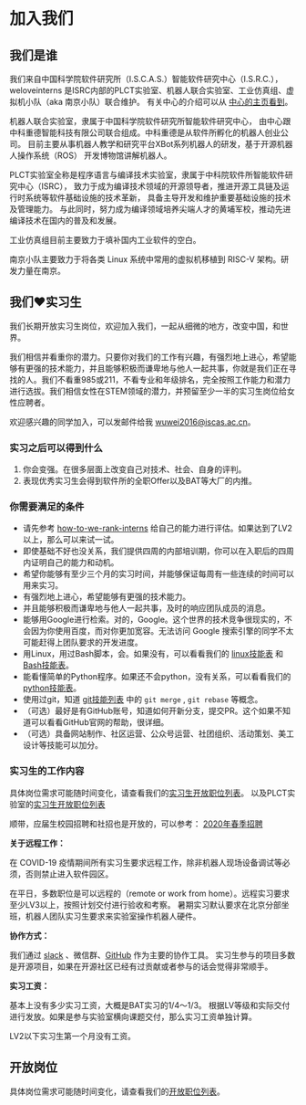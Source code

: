 # 加入我们

## 我们是谁

我们来自中国科学院软件研究所（I.S.C.A.S.）智能软件研究中心（I.S.R.C.），
weloveinterns 是ISRC内部的PLCT实验室、机器人联合实验室、工业仿真组、虚拟机小队（aka 南京小队）联合维护。
有关中心的介绍可以从 [中心的主页看到](https://isrc.iscas.ac.cn)。

机器人联合实验室，隶属于中国科学院软件研究所智能软件研究中心，
由中心跟中科重德智能科技有限公司联合组成。中科重德是从软件所孵化的机器人创业公司。
目前主要从事机器人教学和研究平台XBot系列机器人的研发，基于开源机器人操作系统（ROS）
开发博物馆讲解机器人。

PLCT实验室全称是程序语言与编译技术实验室，隶属于中科院软件所智能软件研究中心（ISRC），
致力于成为编译技术领域的开源领导者，推进开源工具链及运行时系统等软件基础设施的技术革新，
具备主导开发和维护重要基础设施的技术及管理能力。
与此同时，努力成为编译领域培养尖端人才的黄埔军校，推动先进编译技术在国内的普及和发展。

工业仿真组目前主要致力于填补国内工业软件的空白。

南京小队主要致力于将各类 Linux 系统中常用的虚拟机移植到 RISC-V 架构。研发力量在南京。


## 我们❤️实习生

我们长期开放实习生岗位，欢迎加入我们，一起从细微的地方，改变中国，和世界。

我们相信并看重你的潜力。只要你对我们的工作有兴趣，有强烈地上进心，希望能够有更强的技术能力，并且能够积极而谦卑地与他人一起共事，你就是我们正在寻找的人。我们不看重985或211，不看专业和年级排名，完全按照工作能力和潜力进行选拔。我们相信女性在STEM领域的潜力，并预留至少一半的实习生岗位给女性应聘者。

欢迎感兴趣的同学加入，可以发邮件给我 [wuwei2016@iscas.ac.cn](mailto:wuwei2016@iscas.ac.cn)。

### 实习之后可以得到什么

1. 你会变强。在很多层面上改变自己对技术、社会、自身的评判。
2. 表现优秀实习生会得到软件所的全职Offer以及BAT等大厂的内推。

### 你需要满足的条件

- 请先参考 [how-to-we-rank-interns](how-to-we-rank-interns.md) 给自己的能力进行评估。如果达到了LV2以上，那么可以来试一试。
- 即使基础不好也没关系，我们提供四周的内部培训期，你可以在入职后的四周内证明自己的能力和动机。
- 希望你能够有至少三个月的实习时间，并能够保证每周有一些连续的时间可以用来实习。
- 有强烈地上进心，希望能够有更强的技术能力。
- 并且能够积极而谦卑地与他人一起共事，及时的响应团队成员的消息。
- 能够用Google进行检索。对的，Google。这个世界的技术竞争很现实的，不会因为你使用百度，而对你更加宽容。无法访问 Google 搜索引擎的同学不太可能赶得上团队要求的开发进度。
- 用Linux，用过Bash脚本，会。如果没有，可以看看我们的 [linux技能表](capabilities/linux-checklist.md) 和 [Bash技能表](capabilities/bash-checklist.md)。
- 能看懂简单的Python程序。如果还不会python，没有关系，可以看看我们的[python技能表](capabilities/python-checklist.md)。
- 使用过git，知道 [git技能列表](capabilities/git-checklist.md) 中的 `git merge` , `git rebase` 等概念。
- （可选）最好是有GitHub账号，知道如何开新分支，提交PR。这个如果不知道可以看看GitHub官网的帮助，很详细。
- （可选）具备网站制作、社区运营、公众号运营、社团组织、活动策划、美工设计等技能可以加分。

### 实习生的工作内容

具体岗位需求可能随时间变化，请查看我们的[实习生开放职位列表](open-interns.md)。
以及PLCT实验室的[实习生开放职位列表](https://github.com/isrc-cas/PLCT-Weekly/blob/master/open-positions.md)

顺带，应届生校园招聘和社招也是开放的，可以参考：
[2020年春季招聘](https://github.com/isrc-cas/PLCT-Weekly/blob/master/Jobs-2020-03.md)

**关于远程工作：**

在 COVID-19 疫情期间所有实习生要求远程工作，除非机器人现场设备调试等必须，否则禁止进入软件园区。

在平日，多数职位是可以远程的（remote or work from home）。远程实习要求至少LV3以上，按照计划交付进行验收和考察。
暑期实习默认要求在北京分部坐班，机器人团队实习生要求来实验室操作机器人硬件。

**协作方式：**

我们通过 [slack](https://slack.com) 、微信群、[GitHub](https://github.com) 作为主要的协作工具。
实习生参与的项目多数是开源项目，如果在开源社区已经有过贡献或者参与的话会觉得非常顺手。

**实习工资：**

基本上没有多少实习工资，大概是BAT实习的1/4～1/3。
根据LV等级和实际交付进行发放。如果是参与实验室横向课题交付，那么实习工资单独计算。

LV2以下实习生第一个月没有工资。

## 开放岗位

具体岗位需求可能随时间变化，请查看我们的[开放职位列表](open-interns.md)。
